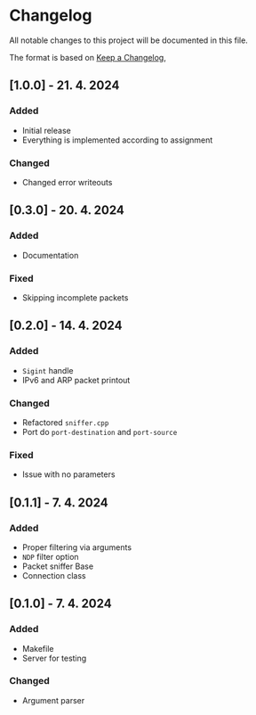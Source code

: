 # Changelog

All notable changes to this project will be documented in this file.

The format is based on [Keep a Changelog](https://keepachangelog.com/en/1.0.0/),




## [1.0.0] - 21. 4. 2024

### Added

- Initial release
- Everything is implemented according to assignment

### Changed

- Changed error writeouts

## [0.3.0] - 20. 4. 2024

### Added
- Documentation 

### Fixed

- Skipping incomplete packets


## [0.2.0] - 14. 4. 2024

### Added
- `Sigint` handle
- IPv6 and ARP packet printout

### Changed
- Refactored `sniffer.cpp` 
- Port do `port-destination` and `port-source`
### Fixed
- Issue with no parameters


## [0.1.1] - 7. 4. 2024

### Added
- Proper filtering via arguments
- `NDP` filter option
- Packet sniffer Base
- Connection class


## [0.1.0] - 7. 4. 2024

### Added

- Makefile
- Server for testing

### Changed
- Argument parser


